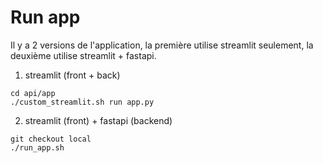 # Run app
Il y a 2 versions de l'application,
la première utilise streamlit seulement,
la deuxième utilise streamlit + fastapi.

1) streamlit (front + back)

```
cd api/app
./custom_streamlit.sh run app.py 
```

2) streamlit (front) + fastapi (backend)

```
git checkout local
./run_app.sh
```